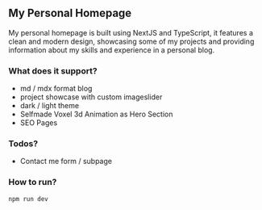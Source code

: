 ## My Personal Homepage

My personal homepage is built using NextJS and TypeScript, it features a clean and modern design, showcasing some of my projects and providing information about my skills and experience in a personal blog.

### What does it support?

- md / mdx format blog
- project showcase with custom imageslider
- dark / light theme
- Selfmade Voxel 3d Animation as Hero Section
- SEO Pages

### Todos?

- Contact me form / subpage

### How to run?

```
npm run dev
```
